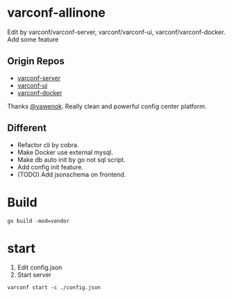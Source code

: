 # varconf-allinone
Edit by varconf/varconf-server, varconf/varconf-ui, varconf/varconf-docker. Add some feature

## Origin Repos
* [varconf-server](https://github.com/varconf/varconf-server)
* [varconf-ui](https://github.com/varconf/varconf-ui)
* [varconf-docker](https://github.com/varconf/varconf-docker)

Thanks [@yawenok](https://github.com/yawenok). Really clean and powerful config center platform.

## Different
* Refactor cli by cobra.
* Make Docker use external mysql.
* Make db auto init by go not sql script.
* Add config init feature.
* (TODO) Add jsonschema on frontend.

# Build
```
go build -mod=vendor
```

# start
1. Edit config.json
2. Start server
```
varconf start -c ./config.json
```

